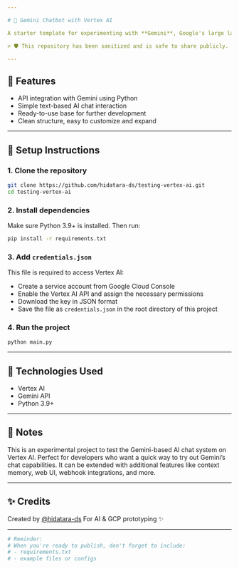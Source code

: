 ```yaml
---

# 💬 Gemini Chatbot with Vertex AI

A starter template for experimenting with **Gemini**, Google's large language model, via the **Vertex AI API**.

> 🛡️ This repository has been sanitized and is safe to share publicly.

---
```


## 🚀 Features

* API integration with Gemini using Python
* Simple text-based AI chat interaction
* Ready-to-use base for further development
* Clean structure, easy to customize and expand

---

## 🔧 Setup Instructions

### 1. Clone the repository

```bash
git clone https://github.com/hidatara-ds/testing-vertex-ai.git
cd testing-vertex-ai
```

### 2. Install dependencies

Make sure Python 3.9+ is installed. Then run:

```bash
pip install -r requirements.txt
```

### 3. Add `credentials.json`

This file is required to access Vertex AI:

* Create a service account from Google Cloud Console
* Enable the Vertex AI API and assign the necessary permissions
* Download the key in JSON format
* Save the file as `credentials.json` in the root directory of this project

### 4. Run the project

```bash
python main.py
```

---

## 🧠 Technologies Used

* Vertex AI
* Gemini API
* Python 3.9+

---

## 📌 Notes

This is an experimental project to test the Gemini-based AI chat system on Vertex AI.
Perfect for developers who want a quick way to try out Gemini’s chat capabilities.
It can be extended with additional features like context memory, web UI, webhook integrations, and more.

---

## ✨ Credits

Created by [@hidatara-ds](https://github.com/hidatara-ds)
For AI & GCP prototyping ✨

---

```yaml
# Reminder:
# When you're ready to publish, don't forget to include:
# - requirements.txt
# - example files or configs
```
